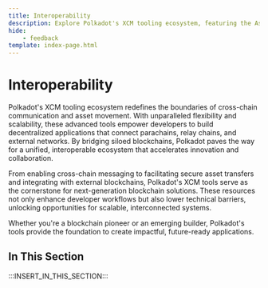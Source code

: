 ```yaml
---
title: Interoperability
description: Explore Polkadot's XCM tooling ecosystem, featuring the Asset Transfer API and other utilities for implementing cross-chain messaging and transfers.
hide: 
    - feedback
template: index-page.html
---
```


# Interoperability

Polkadot's XCM tooling ecosystem redefines the boundaries of cross-chain communication and asset movement. With unparalleled flexibility and scalability, these advanced tools empower developers to build decentralized applications that connect parachains, relay chains, and external networks. By bridging siloed blockchains, Polkadot paves the way for a unified, interoperable ecosystem that accelerates innovation and collaboration.

From enabling cross-chain messaging to facilitating secure asset transfers and integrating with external blockchains, Polkadot's XCM tools serve as the cornerstone for next-generation blockchain solutions. These resources not only enhance developer workflows but also lower technical barriers, unlocking opportunities for scalable, interconnected systems. 

Whether you're a blockchain pioneer or an emerging builder, Polkadot's tools provide the foundation to create impactful, future-ready applications.

## In This Section

:::INSERT_IN_THIS_SECTION:::
